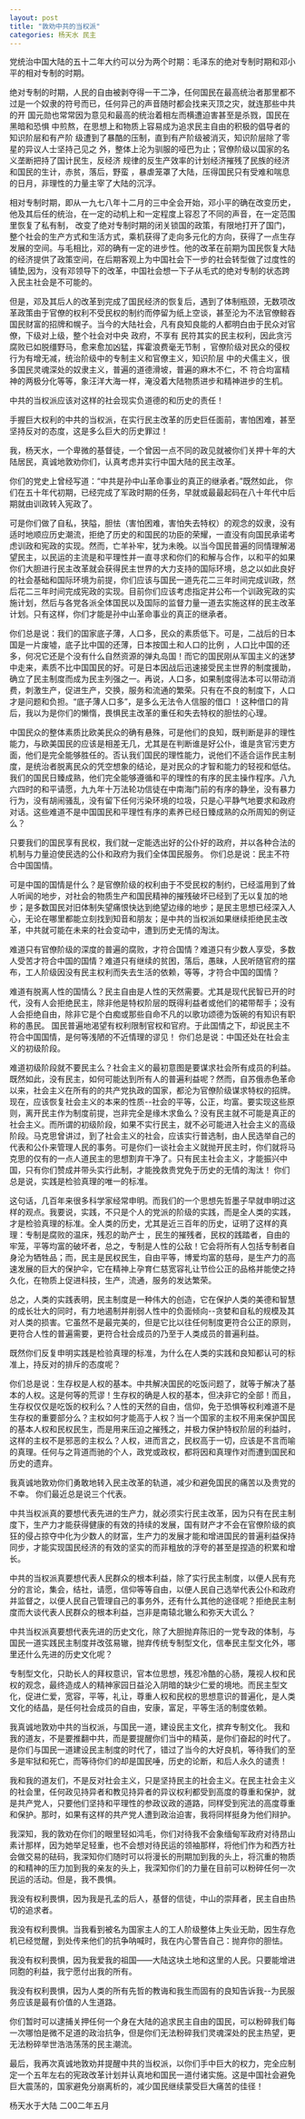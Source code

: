 ```yaml
---
layout: post
title: "敦劝中共的当权派"
categories: 杨天水 民主
---
```


党统治中国大陆的五十二年大约可以分为两个时期：毛泽东的绝对专制时期和邓小平的相对专制的时期。

绝对专制的时期，人民的自由被剥夺得一干二净，任何国民在最高统治者那里都不 过是一个奴隶的符号而已，任何异己的声音随时都会找来灭顶之灾，就连那些中共的开 国元勋也常常因为意见和最高的统治着相左而横遭迫害甚至是杀戮，国民在黑暗和恐惧 中煎熬，在思想上和物质上容易成为追求民主自由的积极的倡导者的知识阶层和有产阶 级遭到了暴酷的压制，直到有产阶级被消灭，知识阶层除了零星的异议人士坚持己见之 外，整体上沦为驯服的哑巴为止；官僚阶级以国家的名义垄断把持了国计民生，反经济 规律的反生产效率的计划经济摧残了民族的经济和国民的生计，赤贫，落后，野蛮 ，暴虐笼罩了大陆，压得国民只有受难和喘息的日月，非理性的力量主宰了大陆的沉浮。

相对专制时期，即从一九七八年十二月的三中全会开始，邓小平的确在改变历史，他及其后任的统治，在一定的动机上和一定程度上容忍了不同的声音，在一定范围里恢复了私有制， 改变了绝对专制时期的闭关锁国的政策，有限地打开了国门，整个社会的生产方式和生活方式，乘机获得了走向多元化的方向，获得了一点生存发展的空间。与毛相比，邓的确有一定的进步性。他的改革在前期为国民恢复大陆的经济提供了政策空间，在后期客观上为中国社会下一步的社会转型做了过度性的铺垫,因为，没有邓领导下的改革，中国社会想一下子从毛式的绝对专制的状态跨入民主社会是不可能的。

但是，邓及其后人的改革到完成了国民经济的恢复后，遇到了体制瓶颈，无数项改 革政策由于官僚的权利不受民权的制约而停留为纸上空谈，甚至沦为不法官僚鲸吞国民财富的招牌和幌子。当今的大陆社会，凡有良知良能的人都明白由于民众对官僚，下级对上级，整个社会对中央 政府，不享有 民符其实的民主权利，因此贪污腐败已如脱缰野马，愈来愈加凶猛，挥霍浪费毫无节制 ，官僚阶级对民众的侵权行为有增无减，统治阶级中的专制主义和官僚主义，知识阶层 中的犬儒主义，很多国民灵魂深处的奴隶主义，普遍的道德滑坡，普遍的麻木不仁，不 符合均富精神的两极分化等等，象汪洋大海一样，淹没着大陆物质进步和精神进步的生机。

中共的当权派应该对这样的社会现实负道德的和历史的责任！

手握巨大权利的中共的当权派，在实行民主改革的历史巨任面前，害怕困难，甚至坚持反对的态度，这是多么巨大的历史罪过！

我，杨天水，一个卑微的基督徒，一个曾因一点不同的政见就被你们关押十年的大陆居民，真诚地敦劝你们，认真考虑并实行中国大陆的民主改革。

你们的党史上曾经写道：“中共是孙中山革命事业的真正的继承者。”既然如此， 你们在五十年代初期，已经完成了军政时期的任务，早就或最最起码在八十年代中后期就由训政转入宪政了。

可是你们做了自私，狭隘，胆怯（害怕困难，害怕失去特权）的观念的奴隶，没有适时地顺应历史潮流，拒绝了历史的和国民的功臣的荣耀，一直没有向国民承诺考虑训政和宪政的实现。然而，亡羊补牢，犹为未晚。以当今国民普遍的同情理解渴望民主，以民运的主流是和平理性并一直寻求和你们的和解与合作，以和平的如果你们大胆进行民主改革就会获得民主世界的大力支持的国际环境，总之以如此良好的社会基础和国际环境为前提，你们应该与国民一道先花二三年时间完成训政，然后花二三年时间完成宪政的实现。目前你们应该考虑指定并公布一个训政宪政的实施计划，然后与各党各派全体国民以及国际的监督力量一道去实施这样的民主改革计划。只有这样，你们才能是孙中山革命事业的真正的继承者。

你们总是说：我们的国家底子薄，人口多，民众的素质低下。可是，二战后的日本国是一片废墟，底子比中国的还薄，日本按国土和人口的比例 ，人口比中国的还多，何况它还是个没有什么自然资源的弹丸岛国！而它的国民刚从军国主义的迷梦中走来，素质不比中国国民的好。可是日本因战后迅速接受民主世界的制度援助，确立了民主制度而成为民主列强之一。再说，人口多，如果制度得法本可以带动消费，刺激生产，促进生产，交换，服务和流通的繁荣。只有在不良的制度下，人口才是问题和负担。“底子薄人口多”，是多么无法令人信服的借口 ！这种借口的背后，我以为是你们的懒惰，畏惧民主改革的重任和失去特权的胆怯的心理。

中国民众的整体素质比欧美民众的确有悬殊，可是他们的良知，既判断是非的理性能力，与欧美国民的应该是相差无几，尤其是在判断谁是好公仆，谁是贪官污吏方面，他们是完全能够胜任的。否认我们国民的理性能力，说他们不适合运作民主制度，是统治者脱离民众的凭空想象的结论，是对民众的才智和能力的轻视和低估。我们的国民日臻成熟，他们完全能够遵循和平的理性的有序的民主操作程序。八九六四时的和平请愿，九九年十万法轮功信徒在中南海门前的有序的静坐，没有暴力行为，没有胡闹骚乱，没有留下任何污染环境的垃圾，只是心平静气地要求和政府对话。这些难道不是中国国民和平理性有序的素养已经日臻成熟的众所周知的例证么？

只要我们的国民享有民权，我们就一定能选出好的公仆好的政府，并以各种合法的机制与力量迫使民选的公仆和政府为我们全体国民服务。 你们总是说：民主不符合中国国情。

可是中国的国情是什么？是官僚阶级的权利由于不受民权的制约，已经滥用到了耸人听闻的地步，对社会的物质生产和国民精神的摧残破坏已经到了无以复加的地步；是多数国民对旧体制失望痛恨快达到绝望边缘的地步；是民主思想已经深入人心，无论在哪里都能立刻找到知音和朋友；是中共的当权派如果继续拒绝民主改革，中共就可能在未来的社会变动中，遭到历史无情的淘汰。

难道只有官僚阶级的深度的普遍的腐败，才符合国情？难道只有少数人享受，多数人受苦才符合中国的国情？难道只有继续的贫困，落后，愚昧，人民听随官府的摆布，工人阶级因没有民主权利而失去生活的依赖，等等，才符合中国的国情？

难道有脱离人性的国情么？民主自由是人性的天然需要。尤其是现代民智已开的时代，没有人会拒绝民主，除非他是特权阶层的既得利益者或他们的裙带帮手；没有人会拒绝自由，除非它是个白痴或那些自命不凡的以歌功颂德为饭碗的有知识有职称的愚民。 国民普遍地渴望有权利限制官权和官府。于此国情之下，却说民主不符合中国国情，是何等浅陋的不近情理的谬见！ 你们总是说：中国还处在社会主义的初级阶段。

难道初级阶段就不要民主么？社会主义的最初意图是要谋求社会所有成员的利益。既然如此，没有民主，如何可能达到所有人的普遍利益呢？然而，自苏俄赤色革命以来，社会主义在所有的的共产党执政的国家，都沦为官僚阶级谋求特权的招牌。现在，应该恢复社会主义的本来的性质--社会的平等，公正，均富。要实现这些原则，离开民主作为制度前提，岂非完全是缘木求鱼么？没有民主就不可能是真正的社会主义。而所谓的初级阶段，如果不实行民主，就不必可能进入社会主义的高级阶段。马克思曾讲过，到了社会主义的社会，应该实行普选制，由人民选举自己的代表和公仆来管理人民的事务。可是你们一谈社会主义就抛开民主时，你们就将马克思的仅有的一点人道民主的思想割弃干净了。只有民主社会主义，才能振兴中国，只有你们赞成并带头实行此制，才能挽救贵党免于历史的无情的淘汰！ 你们总是说，实践是检验真理的唯一的标准。

这句话，几百年来很多科学家经常申明。而我们的一个思想先哲墨子早就申明过这样的观点。我要说，实践，不只是个人的党派的阶级的实践，而是全人类的实践，才是检验真理的标准。全人类的历史，尤其是近三百年的历史，证明了这样的真理：专制是腐败的温床，残忍的助产士 ，民生的摧残者，民权的践踏者，自由的牢笼，平等均富的破坏者，总之，专制是人性的公敌！它会将所有人包括专制者自身沦为牺牲品；而，民主是民权民生，自由平等，博爱均富的慈母，是生产力的高速发展的巨大的保护伞，它在精神上孕育仁慈宽容礼让节俭公正的品格并能使之持久化，在物质上促进科技，生产，流通，服务的发达繁荣。

总之，人类的实践表明，民主制度是一种伟大的创造，它在保护人类的美德和智慧的成长壮大的同时，有力地遏制并削弱人性中的负面倾向--贪婪和自私的规模及其对人类的损害。它虽然不是最完美的，但是它比以往任何制度更符合公正的原则，更符合人性的普遍需要，更符合社会成员的乃至于人类成员的普遍利益。

既然你们反复申明实践是检验真理的标准，为什么在人类的实践和良知都认可的标准上，持反对的排斥的态度呢？

你们总是说：生存权是人权的基本。中共解决国民的吃饭问题了，就等于解决了基本的人权。这是何等的荒谬！生存权的确是人权的基本，但决非它的全部！而且，生存权仅仅是吃饭的权利么？人性的天然的自由，信仰，免于恐惧等权利难道不是生存权的重要部分么？主权如何才能高于人权？当一个国家的主权不用来保护国民的基本人权和民权民生，而是用来压迫之摧残之，并极力保护特权阶层的利益时，这样的主权不是邪恶的主权么？人权，进而言之，民权高于一切，应该是不言而喻的真理。任何与之背道而驰的个人，政党或政权，都将因和真理作对而遭到国民和历史的遗弃。

我真诚地敦劝你们勇敢地转入民主改革的轨道，减少和避免国民的痛苦以及贵党的不幸。 你们最近总是说三个代表。

中共当权派真的要想代表先进的生产力，就必须实行民主改革，因为只有在民主制度下，生产力才能获得健康的有效的持续的发展，国有财产才不会在官僚阶级的疯狂的侵占掠夺中化为少数人的财富，生产力的发展才能和增进国民的普遍利益保持同步，才能实现国民经济的有效的坚实的而非粗放的浮夸的甚至是捏造的积累和增长。

中共的当权派真要想代表人民群众的根本利益，除了实行民主制度，以便人民有充分的言论，集会，结社，请愿，信仰等等自由，以便人民自己选举代表公仆和政府并监督之，以便人民自己管理自己的事务外，还有什么其他的途径呢？拒绝民主制度而大谈代表人民群众的根本利益，岂非是南辕北辙么和弥天大谎么？ 

中共当权派真要想代表先进的历史文化，除了大胆抛弃陈旧的一党专政的体制，与国民一道实践民主制度并改弦易辙，抛弃传统专制型文化，信奉民主型文化外，哪里还什么先进的历史文化呢？

专制型文化，只助长人的拜权意识，官本位思想，残忍冷酷的心肠，蔑视人权和民权的观念，最终造成人的精神家园日益沦入阴暗的缺少仁爱的境地。而民主型文化，促进仁爱，宽容，平等，礼让，尊重人权和民权的思想意识的普遍化，是人类文化的结晶，是任何社会成员的自由，安康，富足，平等生活的制度依赖。

我真诚地敦劝中共的当权派，与国民一道，建设民主文化，摈弃专制文化。 我和我的道友，不是要推翻中共，而是要提醒你们当中的精英，是你们奋起的时代了。是你们与国民一道建设民主制度的时代了，错过了当今的大好良机，等待我们的至多是牢狱和死亡，而等待你们的却是国民唾，历史的论断，和后人永久的谴责！

我和我的道友们，不是反对社会主义，只是坚持民主的社会主义。在民主社会主义的社会里，任何政见持异者和教见持异者的异议权利都受到高度的尊重和保护，就是共产党人，只要他们坚持和平理性的参政议政的道路，同样受到宪法的高度尊重和保护。那时，如果有这样的共产党人遭到政治迫害，我将同样挺身为他们辩护。

我深知，我的敦劝在你们的眼里轻如鸿毛，你们对待我不会象缅甸军政府对待昂山素计那样，因为她举足轻重，也不会想对待民运的领袖那样，将他们作为和西方社会做交易的砝码，我深知你们随时可以将漫长的刑期加到我的头上，将沉重的物质的和精神的压力加到我的亲友的头上，我深知你们的力量在目前可以粉碎任何一次民运的活动。但是，我不畏惧。

我没有权利畏惧，因为我是孔孟的后人，基督的信徒，中山的崇拜者，民主自由热切的追求者。

我没有权利畏惧。当我看到被名为国家主人的工人阶级整体上失业无助，因生存危机已经觉醒，到处传来他们的抗争呐喊时，我在内心警告自己：抛弃你的胆怯。

我没有权利畏惧，因为我爱我的祖国——大陆这块土地和这里的人民。只要能增进同胞的利益，我宁愿付出我的所有。

我没有权利畏惧，因为人类的所有先哲的教诲和我生而固有的良知告诉我--为民服务应该是最有价值的人生道路。

你们暂时可以逮捕关押任何一个身在大陆的追求民主自由的国民，可以粉碎我们每一次哪怕是微不足道的政治抗争，但是你们无法粉碎我们灵魂深处的民主热望，更无法粉碎举世浩浩荡荡的民主潮流。

最后，我再次真诚地敦劝并提醒中共的当权派，以你们手中巨大的权力，完全应制定一个五年左右的宪政改革计划并认真地和国民一道付诸实施。这是中国社会避免巨大震荡的，国家避免分崩离析的，减少国民继续蒙受巨大痛苦的佳径！ 

杨天水于大陆 二00二年五月